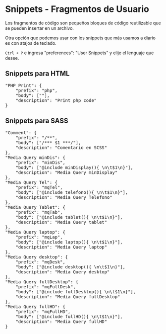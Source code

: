 # Snippets - Fragmentos de Usuario

Los fragmentos de código son pequeños bloques de código reutilizable que se pueden insertar en un archivo.

Otra opción que podemos usar con los snippets que más usamos a diario es con atajos de teclado.

<code>Ctrl + P</code> e ingresa "preferences": "User Snippets" y elije el lenguaje que desee.

## Snippets para HTML

<pre>
"PHP Print": {
    "prefix": "php",
    "body": ["<?php $1 ?>"],
    "description": "Print php code"
}
</pre>

## Snippets para SASS

<pre>
"Comment": {
    "prefix": "/**",
    "body": ["/*** $1 ***/"],
    "description": "Comentario en SCSS"
},
"Media Query minDis": {
    "prefix": "minDis",
    "body": ["@include minDisplay(){ \n\t$1\n}"],
    "description": "Media Query minDisplay"
},
"Media Query Tel": {
    "prefix": "mqTel",
    "body": ["@include telefono(){ \n\t$1\n}"],
    "description": "Media Query Telefono"
},
"Media Query Tablet": {
    "prefix": "mqTab",
    "body": ["@include tablet(){ \n\t$1\n}"],
    "description": "Media Query tablet"
},
"Media Query laptop": {
    "prefix": "mqLap",
    "body": ["@include laptop(){ \n\t$1\n}"],
    "description": "Media Query laptop"
},
"Media Query desktop": {
    "prefix": "mqDesk",
    "body": ["@include desktop(){ \n\t$1\n}"],
    "description": "Media Query desktop"
},
"Media Query fullDesktop": {
    "prefix": "mqFullDesk",
    "body": ["@include fullDesktop(){ \n\t$1\n}"],
    "description": "Media Query fullDesktop"
},
"Media Query fullHD": {
    "prefix": "mqFullHD",
    "body": ["@include fullHD(){ \n\t$1\n}"],
    "description": "Media Query fullHD"
}
</pre>
